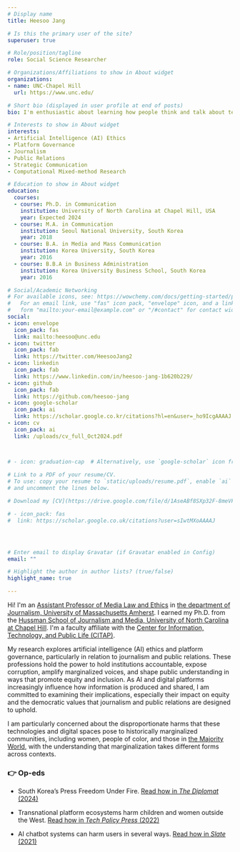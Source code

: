 ```yaml
---
# Display name
title: Heesoo Jang

# Is this the primary user of the site?
superuser: true

# Role/position/tagline
role: Social Science Researcher

# Organizations/Affiliations to show in About widget
organizations:
- name: UNC-Chapel Hill
  url: https://www.unc.edu/

# Short bio (displayed in user profile at end of posts)
bio: I'm enthusiastic about learning how people think and talk about technology and which factors influence them to do so. Through my research, I aim to address the multifaceted impacts of AI systems and digital platforms on people and society and their implications for democracy. More specifically, I look into the discourses, framing efforts, and ethical issues of AI technology and digital platforms. 

# Interests to show in About widget
interests:
- Artificial Intelligence (AI) Ethics
- Platform Governance
- Journalism
- Public Relations
- Strategic Communication
- Computational Mixed-method Research

# Education to show in About widget
education:
  courses:
  - course: Ph.D. in Communication
    institution: University of North Carolina at Chapel Hill, USA
    year: Expected 2024
  - course: M.A. in Communication
    institution: Seoul National University, South Korea
    year: 2018
  - course: B.A. in Media and Mass Communication
    institution: Korea University, South Korea
    year: 2016
  - course: B.B.A in Business Administration
    institution: Korea University Business School, South Korea
    year: 2016

# Social/Academic Networking
# For available icons, see: https://wowchemy.com/docs/getting-started/page-builder/#icons
#   For an email link, use "fas" icon pack, "envelope" icon, and a link in the
#   form "mailto:your-email@example.com" or "/#contact" for contact widget.
social:
- icon: envelope
  icon_pack: fas
  link: mailto:heesoo@unc.edu
- icon: twitter
  icon_pack: fab
  link: https://twitter.com/HeesooJang2
- icon: linkedin
  icon_pack: fab
  link: https://www.linkedin.com/in/heesoo-jang-1b620b229/
- icon: github
  icon_pack: fab
  link: https://github.com/heesoo-jang
- icon: google-scholar
  icon_pack: ai
  link: https://scholar.google.co.kr/citations?hl=en&user=_ho9IcgAAAAJ
- icon: cv
  icon_pack: ai
  link: /uploads/cv_full_Oct2024.pdf



# - icon: graduation-cap  # Alternatively, use `google-scholar` icon from `ai` icon pack
 
# Link to a PDF of your resume/CV.
# To use: copy your resume to `static/uploads/resume.pdf`, enable `ai` icons in `params.toml`, 
# and uncomment the lines below.

# Download my [CV](https://drive.google.com/file/d/1AseABf8SXp32F-8meVFYr5okzXXGVAyI/view?usp=sharing)

# - icon_pack: fas
#  link: https://scholar.google.co.uk/citations?user=sIwtMXoAAAAJ




# Enter email to display Gravatar (if Gravatar enabled in Config)
email: ""

# Highlight the author in author lists? (true/false)
highlight_name: true

---
```


Hi! I'm an [Assistant Professor of Media Law and Ethics](https://www.umass.edu/journalism/news/journalism-announces-hiring-heesoo-jang) in [the department of Journalism, University of Massachusetts Amherst](https://www.umass.edu/journalism/). I earned my Ph.D. from the [Hussman School of Journalism and Media, University of North Carolina at Chapel Hill](https://hussman.unc.edu/). I'm a faculty affiliate with the [Center for Information, Technology, and Public Life (CITAP)](https://citap.unc.edu/).

My research explores artificial intelligence (AI) ethics and platform governance, particularly in relation to journalism and public relations. These professions hold the power to hold institutions accountable, expose corruption, amplify marginalized voices, and shape public understanding in ways that promote equity and inclusion. As AI and digital platforms increasingly influence how information is produced and shared, I am committed to examining their implications, especially their impact on equity and the democratic values that journalism and public relations are designed to uphold.

I am particularly concerned about the disproportionate harms that these technologies and digital spaces pose to historically marginalized communities, including women, people of color, and those in [the Majority World](https://dl.acm.org/doi/abs/10.1145/3584931.3608439), with the understanding that marginalization takes different forms across contexts.





### 👉 Op-eds

- South Korea’s Press Freedom Under Fire. [Read how in <i> The Diplomat </i> (2024)](https://thediplomat.com/2024/03/south-koreas-press-freedom-under-fire/)

- Transnational platform ecosystems harm children and women outside the West. [Read how in <i>Tech Policy Press</i> (2022)](https://techpolicy.press/tech-companies-sit-on-sidelines-while-korean-children-are-drawn-into-digital-sex-trafficking/)

- AI chatbot systems can harm users in several ways. [Read how in <i>Slate</i> (2021)](https://slate.com/technology/2021/04/scatterlab-lee-luda-chatbot-kakaotalk-ai-privacy.html)


